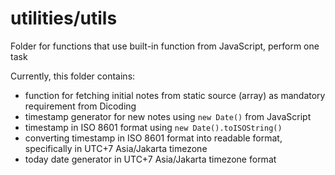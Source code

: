 # utilities/utils

Folder for functions that use built-in function from JavaScript, perform one task

Currently, this folder contains:

- function for fetching initial notes from static source (array) as mandatory requirement from Dicoding
- timestamp generator for new notes using `new Date()` from JavaScript
- timestamp in ISO 8601 format using `new Date().toISOString()`
- converting timestamp in ISO 8601 format into readable format, specifically in UTC+7 Asia/Jakarta
timezone
- today date generator in UTC+7 Asia/Jakarta timezone format